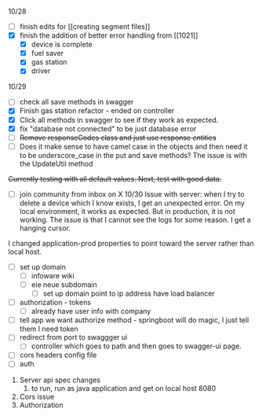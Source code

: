 10/28
- [ ] finish edits for [[creating segment files]]
- [x] finish the addition of better error handling from [[1021]]
	- [x] device is complete
	- [x] fuel saver
	- [x] gas station
	- [x] driver 

10/29
- [ ] check all save methods in swagger 
- [x] Finish gas station refactor - ended on controller 
- [x] Click all methods in swagger to see if they work as expected. 
- [x] fix "database not connected" to be just database error 
- [ ] ~~Remove responseCodes class and just use response entities~~ 
- [ ] Does it make sense to have camel case in the objects and then need it to be underscore_case in the put and save methods? The issue is with the UpdateUtil method

~~Currently testing with all default values. Next, test with good data.~~ 

- [ ] join community from inbox on X
10/30
Issue with server: when I try to delete a device which I know exists, I get an unexpected error. On my local environment, it works as expected. But in production, it is not working. The issue is that I cannot see the logs for some reason. I get a hanging cursor. 

I changed application-prod properties to point toward the server rather than local host. 

- [ ] set up domain 
	- [ ] infoware wiki 
	- [ ] eie neue subdomain 
		- [ ] set up domain point to ip address have load balancer 
- [ ] authorization - tokens 
	- [ ] already have user info with company 
- [ ] tell app we want authorize method - springboot will do magic, I just tell them I need token 
- [ ] redirect from port to swaggger ui 
	- [ ] controller which goes to path and then goes to swagger-ui page. 
- [ ] cors headers config file 
- [ ] auth

1. Server api spec changes
	1. to run, run as java application and get on local host 8080
2. Cors issue
3. Authorization 
